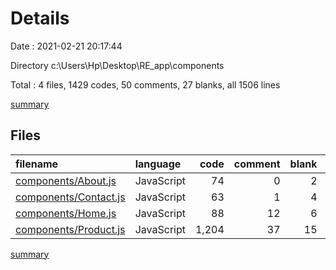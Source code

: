 # Details

Date : 2021-02-21 20:17:44

Directory c:\Users\Hp\Desktop\RE_app\components

Total : 4 files,  1429 codes, 50 comments, 27 blanks, all 1506 lines

[summary](results.md)

## Files
| filename | language | code | comment | blank | total |
| :--- | :--- | ---: | ---: | ---: | ---: |
| [components/About.js](/components/About.js) | JavaScript | 74 | 0 | 2 | 76 |
| [components/Contact.js](/components/Contact.js) | JavaScript | 63 | 1 | 4 | 68 |
| [components/Home.js](/components/Home.js) | JavaScript | 88 | 12 | 6 | 106 |
| [components/Product.js](/components/Product.js) | JavaScript | 1,204 | 37 | 15 | 1,256 |

[summary](results.md)